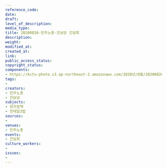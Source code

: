 ```yaml
---
reference_code: 
date: 
draft: 
level_of_description: 
media_type: 
title: 20200826-민주노총-진보당 간담회
description: 
weight: 
modified_at: 
created_at: 
link: 
public_access_status: 
copyright_status: 
components:
- https://kctu-photo.s3.ap-northeast-2.amazonaws.com/2020년/8월/20200826-민주노총-진보당+간담회/WW1D6539.jpg
tags:
- 
creators:
- 민주노총
- 진보당
subjects:
- 정치정책
- 전태일3법
sources:
- 
venues:
- 민주노총
events:
- 간담회
culture_workers:
- 
issues:
- 
---
```

